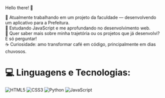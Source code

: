 Hello there! 👋

🚀 Atualmente trabalhando em um projeto da faculdade — desenvolvendo um aplicativo para a Prefeitura.<br>🌱 Estudando JavaScript e me aprofundando no desenvolvimento web.
<br>💬 Quer saber mais sobre minha trajetória ou os projetos que já desenvolvi? É só perguntar!
<br>☕ Curiosidade: amo transformar café em código, principalmente em dias chuvosos.

# 💻 Linguagens e Tecnologias:
![HTML5](https://img.shields.io/badge/html5-%23E34F26.svg?style=for-the-badge&logo=html5&logoColor=white) ![CSS3](https://img.shields.io/badge/css3-%231572B6.svg?style=for-the-badge&logo=css3&logoColor=white) ![Python](https://img.shields.io/badge/python-3670A0?style=for-the-badge&logo=python&logoColor=ffdd54) ![JavaScript](https://img.shields.io/badge/javascript-%23323330.svg?style=for-the-badge&logo=javascript&logoColor=%23F7DF1E)
